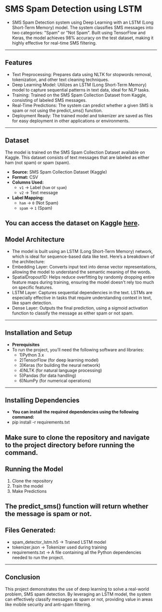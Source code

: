 # SMS Spam Detection using LSTM

- SMS Spam Detection system using Deep Learning with an LSTM (Long Short-Term Memory) model. The system classifies SMS messages into two categories: "Spam" or "Not Spam". Built using TensorFlow and Keras, the model achieves 98% accuracy on the test dataset, making it highly effective for real-time SMS filtering.
---
## Features
- Text Preprocessing: Prepares data using NLTK for stopwords removal, tokenization, and other text cleaning techniques.
- Deep Learning Model: Utilizes an LSTM (Long Short-Term Memory) model to capture sequential patterns in text data, ideal for NLP tasks.
- Training: Trained on the SMS Spam Collection Dataset from Kaggle, consisting of labeled SMS messages.
- Real-Time Predictions: The system can predict whether a given SMS is spam or not using the predict_sms() function.
- Deployment Ready: The trained model and tokenizer are saved as files for easy deployment in other applications or environments.
---
## Dataset
The model is trained on the SMS Spam Collection Dataset available on Kaggle. This dataset consists of text messages that are labeled as either ham (not spam) or spam (spam). 

- **Source:** SMS Spam Collection Dataset (Kaggle)
- **Format:** CSV
- **Columns Used:**
  - `v1` → Label (`ham` or `spam`)
  - `v2` → Text message
- **Label Mapping:**
  - `ham` → `0` (Not Spam)
  - `spam` → `1` (Spam)

You can access the dataset on Kaggle [here](https://www.kaggle.com/datasets/uciml/sms-spam-collection-dataset).
---
## Model Architecture
- The model is built using an LSTM (Long Short-Term Memory) network, which is ideal for sequence-based data like text. Here’s a breakdown of the architecture:
- Embedding Layer: Converts input text into dense vector representations, allowing the model to understand the semantic meaning of the words.
- SpatialDropout1D: Helps reduce overfitting by randomly dropping entire feature maps during training, ensuring the model doesn't rely too much on specific features.
- LSTM Layer: Captures sequential dependencies in the text. LSTMs are especially effective in tasks that require understanding context in text, like spam detection.
- Dense Layer: Outputs the final prediction, using a sigmoid activation function to classify the message as either spam or not spam. 
---
## Installation and Setup
- **Prerequisites**
- To run the project, you’ll need the following software and libraries:
  -  1)Python 3.x
  -  2)TensorFlow (for deep learning model)
  -  3)Keras (for building the neural network)
  -  4)NLTK (for natural language processing)
  -  5)Pandas (for data handling)
  -  6)NumPy (for numerical operations)
---
## Installing Dependencies
- **You can install the required dependencies using the following command:**
- pip install -r requirements.txt

Make sure to clone the repository and navigate to the project directory before running the command.
---
## Running the Model
  1) Clone the repository
  2) Train the model
  3) Make Predictions

The predict_sms() function will return whether the message is spam or not.
---
## Files Generated:
 - spam_detector_lstm.h5 → Trained LSTM model
 - tokenizer.json → Tokenizer used during training
 - requirements.txt → A file containing all the Python dependencies needed to run the project.
---
## Conclusion
This project demonstrates the use of deep learning to solve a real-world problem, SMS spam detection. By leveraging an LSTM model, the system can effectively classify messages as spam or not, providing value in areas like mobile security and anti-spam filtering.
